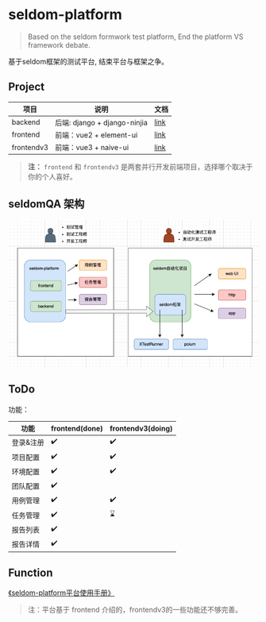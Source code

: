 # seldom-platform

> Based on the seldom formwork test platform, End the platform VS framework debate.

基于seldom框架的测试平台, 结束平台与框架之争。

## Project

| 项目       | 说明                         | 文档                           |
| ---------- | ---------------------------- | ------------------------------ |
| backend    | 后端: django + django-ninjia | [link](./backend/README.md)    |
| frontend   | 前端：vue2 + element-ui      | [link](./frontend/README.md)   |
| frontendv3 | 前端：vue3 + naive-ui        | [link](./frontendv3/README.md) |

> __注：__
> `frontend` 和 `frontendv3` 是两套并行开发前端项目，选择哪个取决于你的个人喜好。

## seldomQA 架构

![](./architecture.png)

## ToDo

功能：


| 功能      | frontend(done) | frontendv3(doing) |
| --------- | -------------- | ----------------- |
| 登录&注册 | ✔️              | ✔️                 |
| 项目配置  | ✔️              | ✔️                 |
| 环境配置  | ✔️              | ✔️                 |
| 团队配置  | ✔️              |                   |
| 用例管理  | ✔️              | ✔️                 |
| 任务管理  | ✔️              | ⌛                 |
| 报告列表  | ✔️              |                   |
| 报告详情  | ✔️              |                   |


## Function

[《seldom-platform平台使用手册》](https://www.yuque.com/chongshi/raflru/ghot2m)

> 注：平台基于 frontend 介绍的，frontendv3的一些功能还不够完善。
